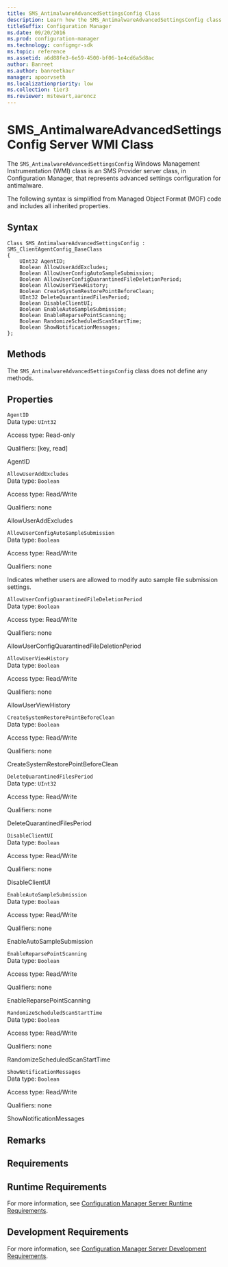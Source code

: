 ```yaml
---
title: SMS_AntimalwareAdvancedSettingsConfig Class
description: Learn how the SMS_AntimalwareAdvancedSettingsConfig class is an SMS Provider server class that represents advanced settings configuration for antimalware.
titleSuffix: Configuration Manager
ms.date: 09/20/2016
ms.prod: configuration-manager
ms.technology: configmgr-sdk
ms.topic: reference
ms.assetid: a6d88fe3-6e59-4500-bf06-1e4cd6a5d8ac
author: Banreet
ms.author: banreetkaur
manager: apoorvseth
ms.localizationpriority: low
ms.collection: tier3
ms.reviewer: mstewart,aaroncz 
---
```

# SMS_AntimalwareAdvancedSettingsConfig Server WMI Class
The `SMS_AntimalwareAdvancedSettingsConfig` Windows Management Instrumentation (WMI) class is an SMS Provider server class, in Configuration Manager, that represents advanced settings configuration for antimalware.  

 The following syntax is simplified from Managed Object Format (MOF) code and includes all inherited properties.  

## Syntax  

```  
Class SMS_AntimalwareAdvancedSettingsConfig : SMS_ClientAgentConfig_BaseClass  
{  
    UInt32 AgentID;  
    Boolean AllowUserAddExcludes;  
    Boolean AllowUserConfigAutoSampleSubmission;  
    Boolean AllowUserConfigQuarantinedFileDeletionPeriod;  
    Boolean AllowUserViewHistory;  
    Boolean CreateSystemRestorePointBeforeClean;  
    UInt32 DeleteQuarantinedFilesPeriod;  
    Boolean DisableClientUI;  
    Boolean EnableAutoSampleSubmission;  
    Boolean EnableReparsePointScanning;  
    Boolean RandomizeScheduledScanStartTime;  
    Boolean ShowNotificationMessages;  
};  
```  

## Methods  
 The `SMS_AntimalwareAdvancedSettingsConfig` class does not define any methods.  

## Properties  
 `AgentID`  
 Data type: `UInt32`  

 Access type: Read-only  

 Qualifiers: [key, read]  

 AgentID    

 `AllowUserAddExcludes`  
 Data type: `Boolean`  

 Access type: Read/Write  

 Qualifiers: none  

 AllowUserAddExcludes    

 `AllowUserConfigAutoSampleSubmission`  
 Data type: `Boolean`  

 Access type: Read/Write  

 Qualifiers: none  

 Indicates whether users are allowed to modify auto sample file submission settings.  

 `AllowUserConfigQuarantinedFileDeletionPeriod`  
 Data type: `Boolean`  

 Access type: Read/Write  

 Qualifiers: none  

 AllowUserConfigQuarantinedFileDeletionPeriod    

 `AllowUserViewHistory`  
 Data type: `Boolean`  

 Access type: Read/Write  

 Qualifiers: none  

 AllowUserViewHistory    

 `CreateSystemRestorePointBeforeClean`  
 Data type: `Boolean`  

 Access type: Read/Write  

 Qualifiers: none  

 CreateSystemRestorePointBeforeClean    

 `DeleteQuarantinedFilesPeriod`  
 Data type: `UInt32`  

 Access type: Read/Write  

 Qualifiers: none  

 DeleteQuarantinedFilesPeriod    

 `DisableClientUI`  
 Data type: `Boolean`  

 Access type: Read/Write  

 Qualifiers: none  

 DisableClientUI    

 `EnableAutoSampleSubmission`  
 Data type: `Boolean`  

 Access type: Read/Write  

 Qualifiers: none  

 EnableAutoSampleSubmission    

 `EnableReparsePointScanning`  
 Data type: `Boolean`  

 Access type: Read/Write  

 Qualifiers: none  

 EnableReparsePointScanning    

 `RandomizeScheduledScanStartTime`  
 Data type: `Boolean`  

 Access type: Read/Write  

 Qualifiers: none  

 RandomizeScheduledScanStartTime    

 `ShowNotificationMessages`  
 Data type: `Boolean`  

 Access type: Read/Write  

 Qualifiers: none  

 ShowNotificationMessages    

## Remarks  

## Requirements  

## Runtime Requirements  
 For more information, see [Configuration Manager Server Runtime Requirements](../../../../../develop/core/reqs/server-runtime-requirements.md).  

## Development Requirements  
 For more information, see [Configuration Manager Server Development Requirements](../../../../../develop/core/reqs/server-development-requirements.md).
